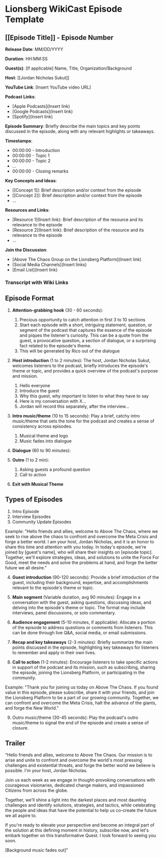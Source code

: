 # Lionsberg WikiCast Episode Template

## [[Episode Title]] - Episode Number

**Release Date**: MM/DD/YYYY

**Duration**: HH:MM:SS

**Guest(s)**: [If applicable] Name, Title, Organization/Background

**Host**: [[Jordan Nicholas Sukut]]

**YouTube Link**: [Insert YouTube video URL]

**Podcast Links**: 
- [Apple Podcasts](Insert link)
- [Google Podcasts](Insert link)
- [Spotify](Insert link)

**Episode Summary**:
Briefly describe the main topics and key points discussed in the episode, along with any relevant highlights or takeaways.

**Timestamps**:
- 00:00:00 - Introduction
- 00:00:00 - Topic 1
- 00:00:00 - Topic 2
- ...
- 00:00:00 - Closing remarks

**Key Concepts and Ideas**:
- [[Concept 1]]: Brief description and/or context from the episode
- [[Concept 2]]: Brief description and/or context from the episode
- ...

**Resources and Links**:
- [Resource 1](Insert link): Brief description of the resource and its relevance to the episode
- [Resource 2](Insert link): Brief description of the resource and its relevance to the episode
- ...

**Join the Discussion**:
- [Above The Chaos Group on the Lionsberg Platform](Insert link)
- [Social Media Channels](Insert links)
- [Email List](Insert link)

### Transcript with Wiki Links 



## Episode Format 
   
1. **Attention-grabbing hook** (30 - 60 seconds): 
	1. Precious opportunity to catch attention in first 3 to 10 sections
	2. Start each episode with a short, intriguing statement, question, or segment of the podcast that captures the essence of the episode and piques the listener's curiosity. This can be a quote from the guest, a provocative question, a section of dialogue, or a surprising fact related to the episode's theme.
	3. This will be generated by Rico out of the dialogue 
    
2.  **Host introduction** (1 to 2 minutes): The host, Jordan Nicholas Sukut, welcomes listeners to the podcast, briefly introduces the episode's theme or topic, and provides a quick overview of the podcast's purpose and mission.
	1. Hello everyone   
	2. Introduce the guest 
	3. Why this guest, why important to listen to what they have to say 
	4. Here is my conversation with X... 
	5. Jordan will record this separately, after the interview... 
    
3.  **Intro music/theme** (10 to 15 seconds): Play a brief, catchy intro music/theme that sets the tone for the podcast and creates a sense of consistency across episodes.
	1. Musical theme and logo 
	2. Music fades into dialogue 
4. **Dialogue** (60 to 90 minutes):
5. **Outro** (1 to 2 min): 
	1. Asking guests a profound question 
	2. Call to action  
6. **Exit with Musical Theme**

## Types of Episodes 

1. Intro Episode 
2. Interview Episodes 
3. Community Update Episodes 

Example: "Hello friends and allies, welcome to Above The Chaos, where we seek to rise above the chaos to confront and overcome the Meta Crisis and forge a better world. I am your host, Jordan Nicholas, and it is an honor to share this time and attention with you today. In today's episode, we're joined by [guest's name], who will share their insights on [episode topic]. Together, we'll explore strategies, ideas, and solutions to unite the Force For Good, meet the needs and solve the problems at hand, and forge the better future we all desire."

4.  **Guest introduction** (90-120 seconds): Provide a brief introduction of the guest, including their background, expertise, and accomplishments relevant to the episode's theme or topic.
    
5.  **Main segment** (Variable duration, avg 90 minutes): Engage in a conversation with the guest, asking questions, discussing ideas, and delving into the episode's theme or topic. The format may include interviews, panel discussions, or solo commentary.
    
6.  **Audience engagement** (5-10 minutes, if applicable): Allocate a portion of the episode to address questions or comments from listeners. This can be done through live Q&A, social media, or email submissions.
    
7.  **Recap and key takeaways** (2-3 minutes): Briefly summarize the main points discussed in the episode, highlighting key takeaways for listeners to remember and apply in their own lives.
    
8.  **Call to action** (1-2 minutes): Encourage listeners to take specific actions in support of the podcast and its mission, such as subscribing, sharing the episode, joining the Lionsberg Platform, or participating in the community.
    

Example: "Thank you for joining us today on Above The Chaos. If you found value in this episode, please subscribe, share it with your friends, and join the Lionsberg Platform to be a part of our growing community. Together, we can confront and overcome the Meta Crisis, halt the advance of the giants, and forge the New World."

9.  Outro music/theme (30-45 seconds): Play the podcast's outro music/theme to signal the end of the episode and create a sense of closure.

## Trailer 

"Hello friends and allies, welcome to Above The Chaos. Our mission is to arise and unite to confront and overcome the world's most pressing challenges and existential threats, and forge the better world we believe is possible. I'm your host, Jordan Nicholas. 

Join us each week as we engage in thought-provoking conversations with courageous visionaries, dedicated change makers, and impassioned Citizens from across the globe. 

Together, we'll shine a light into the darkest places and most daunting challenges and identify solutions, strategies, and tactics, while celebrating the people and ideas that  have the potential to help us co-create the future we all aspire to. 

If you're ready to elevate your perspective and become an integral part of the solution at this defining moment in history, subscribe now, and let's embark together on this transformative Quest. I look forward to seeing you soon. 

[Background music fades out]"